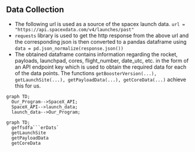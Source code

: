 ## Data Collection
- The following url is used as a source of the spacex launch data.
```url = "https://api.spacexdata.com/v4/launches/past"```
- ```requests``` library is used to get the http response from the above url and the corresponding json is then converted to a pandas dataframe using  ```data = pd.json_normalize(response.json())``` 
- The obtained dataframe contains information regarding the rocket, payloads, launchpad, cores, flight_number, date_utc, etc. in the form of an API endpoint key which is used to obtain the required data for each of the data points. The functions ```getBoosterVersion(...), getLaunchSite(...), getPayloadData(...), getCoreData(...)``` achieve this for us.
```mermaid
graph TD;
  Our_Program-->SpaceX_API;
  SpaceX_API-->launch_data;
  launch_data-->Our_Program;
```
```mermaid
graph TD;
  geffsdfa```erDats`
  getLaunchSite
  getPayloadData
  getCoreData
```

